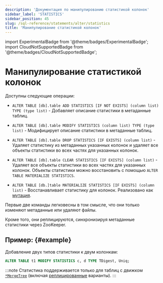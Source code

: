 ```yaml
---
description: 'Документация по манипулированию статистикой колонок'
sidebar_label: 'STATISTICS'
sidebar_position: 45
slug: /sql-reference/statements/alter/statistics
title: 'Манипулирование статистикой колонок'
---
```


import ExperimentalBadge from '@theme/badges/ExperimentalBadge';
import CloudNotSupportedBadge from '@theme/badges/CloudNotSupportedBadge';


# Манипулирование статистикой колонок

<ExperimentalBadge/>
<CloudNotSupportedBadge/>

Доступны следующие операции:

-   `ALTER TABLE [db].table ADD STATISTICS [IF NOT EXISTS] (column list) TYPE (type list)` - Добавляет описание статистики в метаданные таблиц.

-   `ALTER TABLE [db].table MODIFY STATISTICS (column list) TYPE (type list)` - Модифицирует описание статистики в метаданные таблиц.

-   `ALTER TABLE [db].table DROP STATISTICS [IF EXISTS] (column list)` - Удаляет статистику из метаданных указанных колонок и удаляет все объекты статистики во всех частях для указанных колонок.

-   `ALTER TABLE [db].table CLEAR STATISTICS [IF EXISTS] (column list)` - Удаляет все объекты статистики во всех частях для указанных колонок. Объекты статистики можно восстановить с помощью `ALTER TABLE MATERIALIZE STATISTICS`.

-   `ALTER TABLE [db.]table MATERIALIZE STATISTICS [IF EXISTS] (column list)` - Восстанавливает статистику для колонок. Реализовано как [мутация](../../../sql-reference/statements/alter/index.md#mutations). 

Первые две команды легковесны в том смысле, что они только изменяют метаданные или удаляют файлы.

Кроме того, они реплицируются, синхронизируя метаданные статистики через ZooKeeper.

## Пример: {#example}

Добавление двух типов статистики к двум колонкам:

```sql
ALTER TABLE t1 MODIFY STATISTICS c, d TYPE TDigest, Uniq;
```

:::note
Статистика поддерживается только для таблиц с движком [`*MergeTree`](../../../engines/table-engines/mergetree-family/mergetree.md) (включая [реплицированные](../../../engines/table-engines/mergetree-family/replication.md) варианты).
:::
